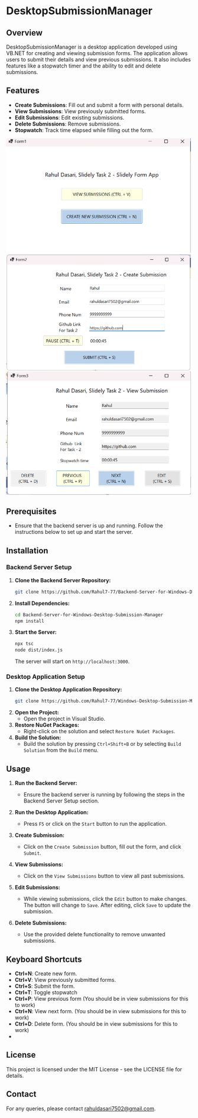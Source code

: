 # DesktopSubmissionManager

## Overview
DesktopSubmissionManager is a desktop application developed using VB.NET for creating and viewing submission forms. The application allows users to submit their details and view previous submissions. It also includes features like a stopwatch timer and the ability to edit and delete submissions.

## Features
- **Create Submissions**: Fill out and submit a form with personal details.
- **View Submissions**: View previously submitted forms.
- **Edit Submissions**: Edit existing submissions.
- **Delete Submissions**: Remove submissions.
- **Stopwatch**: Track time elapsed while filling out the form.

<img src="images/one.png" alt="Submission Form" width="500">
<img src="images/two.png" alt="Submission Form" width="500">
<img src="images/three.png" alt="Submission Form" width="500">

## Prerequisites
- Ensure that the backend server is up and running. Follow the instructions below to set up and start the server.

## Installation

### Backend Server Setup

1. **Clone the Backend Server Repository:**
    ```sh
    git clone https://github.com/Rahul7-77/Backend-Server-for-Windows-Desktop-Submission-Manager.git
    ```
2. **Install Dependencies:**
    ```sh
    cd Backend-Server-for-Windows-Desktop-Submission-Manager
    npm install
    ```
3. **Start the Server:**
    ```sh
    npx tsc
    node dist/index.js
    ```
    The server will start on `http://localhost:3000`.

### Desktop Application Setup

1. **Clone the Desktop Application Repository:**
    ```sh
    git clone https://github.com/Rahul7-77/Windows-Desktop-Submission-Manager.git
    ```
2. **Open the Project:**
    - Open the project in Visual Studio.
3. **Restore NuGet Packages:**
    - Right-click on the solution and select `Restore NuGet Packages`.
4. **Build the Solution:**
    - Build the solution by pressing `Ctrl+Shift+B` or by selecting `Build Solution` from the `Build` menu.

## Usage

1. **Run the Backend Server:**
    - Ensure the backend server is running by following the steps in the Backend Server Setup section.

2. **Run the Desktop Application:**
    - Press `F5` or click on the `Start` button to run the application.

3. **Create Submission:**
    - Click on the `Create Submission` button, fill out the form, and click `Submit`.

4. **View Submissions:**
    - Click on the `View Submissions` button to view all past submissions.

5. **Edit Submissions:**
    - While viewing submissions, click the `Edit` button to make changes. The button will change to `Save`. After editing, click `Save` to update the submission.

6. **Delete Submissions:**
    - Use the provided delete functionality to remove unwanted submissions.

## Keyboard Shortcuts
- **Ctrl+N**: Create new form.
- **Ctrl+V**: View previously submitted forms.
- **Ctrl+S**: Submit the form.
- **Ctrl+T**: Toggle stopwatch
- **Ctrl+P**: View previous form (You should be in view submissions for this to work)
- **Ctrl+N**: View next form. (You should be in view submissions for this to work)
- **Ctrl+D**: Delete form. (You should be in view submissions for this to work)
- 

## License
This project is licensed under the MIT License - see the LICENSE file for details.

## Contact
For any queries, please contact rahuldasari7502@gmail.com.
